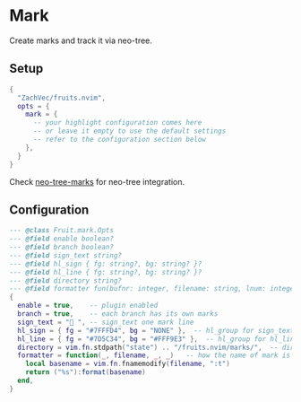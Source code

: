 # Mark

Create marks and track it via neo-tree.

## Setup

```lua
{
  "ZachVec/fruits.nvim",
  opts = {
    mark = {
      -- your highlight configuration comes here
      -- or leave it empty to use the default settings
      -- refer to the configuration section below
    },
  }
}
```

Check [neo-tree-marks](https://github.com/ZachVec/neo-tree-mark.nvim) for neo-tree integration.

## Configuration

```lua
--- @class Fruit.mark.Opts
--- @field enable boolean?
--- @field branch boolean?
--- @field sign_text string?
--- @field hl_sign { fg: string?, bg: string? }?
--- @field hl_line { fg: string?, bg: string? }?
--- @field directory string?
--- @field formatter fun(bufnr: integer, filename: string, lnum: integer, cnum: integer): string
{
  enable = true,    -- plugin enabled
  branch = true,    -- each branch has its own marks
  sign_text = "󰂿 ", -- sign_text one mark line
  hl_sign = { fg = "#7FFFD4", bg = "NONE" },  -- hl_group for sign_text
  hl_line = { fg = "#7D5C34", bg = "#FFF9E3" },  -- hl_group for hl_line
  directory = vim.fn.stdpath("state") .. "/fruits.nvim/marks/",  -- directory to store marks
  formatter = function(_, filename, _, _)   -- how the name of mark is generated
    local basename = vim.fn.fnamemodify(filename, ":t")
    return ("%s"):format(basename)
  end,
}
```
